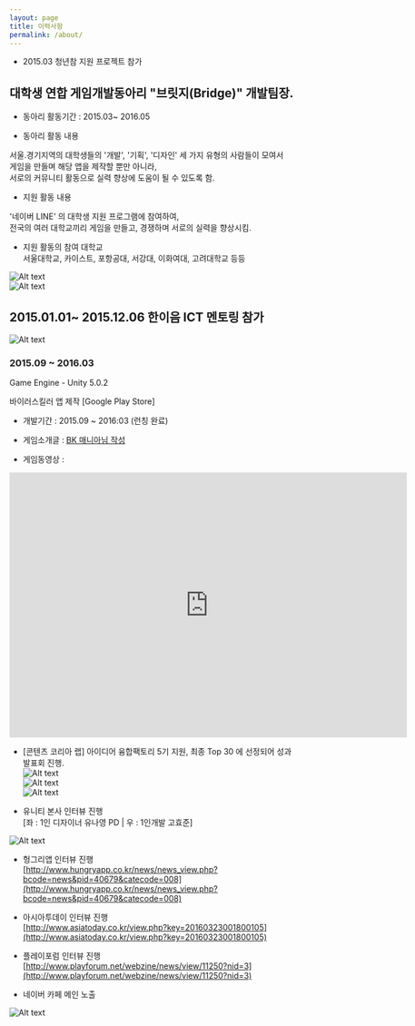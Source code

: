 ```yaml
---
layout: page
title: 이력사항
permalink: /about/
---
```


- 2015.03 청년참 지원 프로젝트 참가  <br>

## 대학생 연합 게임개발동아리 "브릿지(Bridge)" 개발팀장. <br>

- 동아리 활동기간 : 2015.03~ 2016.05 <br>

- 동아리 활동 내용 <br>

서울.경기지역의 대학생들의 '개발', '기획', '디자인' 세 가지 유형의 사람들이 모여서 <br>
게임을 만들며 해당 앱을 제작할 뿐만 아니라, <br>
서로의 커뮤니티 활동으로 실력 향상에 도움이 될 수 있도록 함. <br>

- 지원 활동 내용 <br>

'네이버 LINE' 의 대학생 지원 프로그램에 참여하여, <br>
전국의 여러 대학교끼리 게임을 만들고, 경쟁하며 서로의 실력을 향상시킴. <br>

- 지원 활동의 참여 대학교 <br>
서울대학교, 카이스트, 포항공대, 서강대, 이화여대, 고려대학교 등등 <br>


![Alt text](/images/브릿지-라인.jpg "아이디어융합팩토리-프로그램북")<br>
![Alt text](/images/브릿지-라인2.jpg "아이디어융합팩토리-프로그램북")<br>

## 2015.01.01~ 2015.12.06 한이음 ICT 멘토링 참가 <br>

![Alt text](/images/hanium-hyojun.png "한이음 멘토링 참가 확인서") <br>

### 2015.09 ~ 2016.03

Game Engine - Unity 5.0.2

바이러스킬러 앱 제작 [Google Play Store]

- 개발기간 : 2015.09 ~ 2016:03 (런칭 완료)

- 게임소개글 : [BK 매니아님 작성](http://kbk518.tistory.com/577)

- 게임동영상 : <br>

<iframe width="700" height="467" src="https://youtu.be/SJLuyftVQoM" frameborder="0" allowfullscreen></iframe> <br>


- [콘텐츠 코리아 랩] 아이디어 융합팩토리 5기 지원, 최종 Top 30 에 선정되어 성과발표회 진행. <br>
![Alt text](/images/아이디어융합팩토리-프로그램북.PNG "아이디어융합팩토리-프로그램북")<br>
![Alt text](/images/콘텐츠코리아랩-아이디어융합팩토리5기.jpg "콘텐츠코리아랩-아이디어융합팩토리5기")<br>
![Alt text](/images/아이디어융합팩토리-최종메달.jpg "아이디어융합팩토리")<br>

- 유니티 본사 인터뷰 진행 <br>
[좌 : 1인 디자이너 유나영 PD | 우 : 1인개발 고효준] <br>

![Alt text](/images/hyojun-unity.JPG "유니티 개발")<br>

- 헝그리앱 인터뷰 진행 <br>
[http://www.hungryapp.co.kr/news/news_view.php?bcode=news&pid=40679&catecode=008](http://www.hungryapp.co.kr/news/news_view.php?bcode=news&pid=40679&catecode=008)


- 아시아투데이 인터뷰 진행 <br>
[http://www.asiatoday.co.kr/view.php?key=20160323001800105](http://www.asiatoday.co.kr/view.php?key=20160323001800105)


- 플레이포럼 인터뷰 진행 <br>
[http://www.playforum.net/webzine/news/view/11250?nid=3](http://www.playforum.net/webzine/news/view/11250?nid=3)

* 네이버 카페 메인 노출 <br>

![Alt text](/images/바이러스킬러-네이버카페_메인.png "네이버 카페 노출")<br>